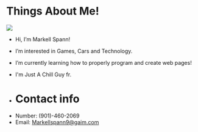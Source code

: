 <h1>Things About Me!</h1>
<img src=https://th.bing.com/th/id/OIP.m72F76kNE7iOESxTqQ_2rgHaE8?w=264&h=180&c=7&r=0&o=5&dpr=1.5&pid=1.7>

- Hi, I’m Markell Spann!

- I’m interested in Games, Cars and Technology.

- I’m currently learning how to properly program and create web pages!

- I'm Just A Chill Guy fr.

- <h1>Contact info</h1>
+ Number: (901)-460-2069
+ Email: Markellspann9@gaim.com
  

<!---
DrCloudz/DrCloudz is a ✨ special ✨ repository because its `README.md` (this file) appears on your GitHub profile.
You can click the Preview link to take a look at your changes.
--->
